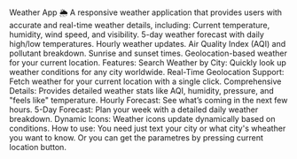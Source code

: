 Weather App 🌦️
A responsive weather application that provides users with accurate and real-time weather details, including:
Current temperature, humidity, wind speed, and visibility.
5-day weather forecast with daily high/low temperatures.
Hourly weather updates.
Air Quality Index (AQI) and pollutant breakdown.
Sunrise and sunset times.
Geolocation-based weather for your current location.
Features:
Search Weather by City: Quickly look up weather conditions for any city worldwide.
Real-Time Geolocation Support: Fetch weather for your current location with a single click.
Comprehensive Details: Provides detailed weather stats like AQI, humidity, pressure, and "feels like" temperature.
Hourly Forecast: See what’s coming in the next few hours.
5-Day Forecast: Plan your week with a detailed daily weather breakdown.
Dynamic Icons: Weather icons update dynamically based on conditions.
How to use:
You need just text your city or what city's wheather you want to know. 
Or you can get the parametres by pressing current location button.